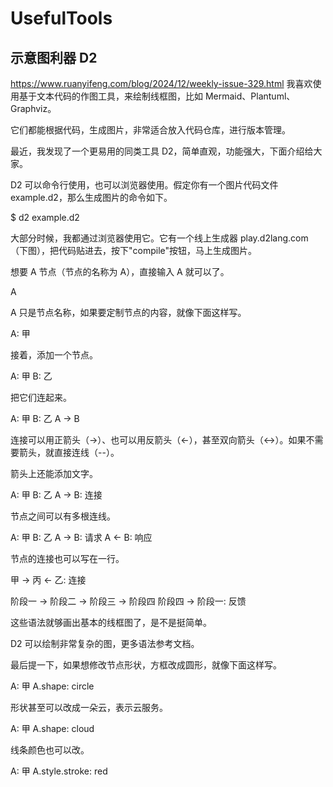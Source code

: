 # UsefulTools
## 示意图利器 D2
https://www.ruanyifeng.com/blog/2024/12/weekly-issue-329.html
我喜欢使用基于文本代码的作图工具，来绘制线框图，比如 Mermaid、Plantuml、Graphviz。



它们都能根据代码，生成图片，非常适合放入代码仓库，进行版本管理。

最近，我发现了一个更易用的同类工具 D2，简单直观，功能强大，下面介绍给大家。



D2 可以命令行使用，也可以浏览器使用。假定你有一个图片代码文件example.d2，那么生成图片的命令如下。

$ d2 example.d2

大部分时候，我都通过浏览器使用它。它有一个线上生成器 play.d2lang.com（下图），把代码贴进去，按下"compile"按钮，马上生成图片。



想要 A 节点（节点的名称为 A），直接输入 A 就可以了。

A



A 只是节点名称，如果要定制节点的内容，就像下面这样写。

A: 甲



接着，添加一个节点。

A: 甲
B: 乙



把它们连起来。

A: 甲
B: 乙
A -> B



连接可以用正箭头（->）、也可以用反箭头（<-），甚至双向箭头（<->）。如果不需要箭头，就直接连线（--）。

箭头上还能添加文字。

A: 甲
B: 乙
A -> B: 连接



节点之间可以有多根连线。

A: 甲
B: 乙
A -> B: 请求
A <- B: 响应



节点的连接也可以写在一行。

甲 -> 丙 <- 乙: 连接



阶段一 -> 阶段二 -> 阶段三 -> 阶段四
阶段四 -> 阶段一: 反馈



这些语法就够画出基本的线框图了，是不是挺简单。

D2 可以绘制非常复杂的图，更多语法参考文档。



最后提一下，如果想修改节点形状，方框改成圆形，就像下面这样写。

A: 甲
A.shape: circle



形状甚至可以改成一朵云，表示云服务。

A: 甲
A.shape: cloud



线条颜色也可以改。

A: 甲
A.style.stroke: red

